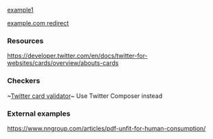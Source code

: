 


[example1](https://textjoint.github.io/highlight/example1.html)

[example.com redirect](https://highlights.textjoint.com/exampledotcom.html)



### Resources

https://developer.twitter.com/en/docs/twitter-for-websites/cards/overview/abouts-cards


### Checkers

~[Twitter card validator](https://cards-dev.twitter.com/validator)~ Use Twitter Composer instead

### External examples

https://www.nngroup.com/articles/pdf-unfit-for-human-consumption/

